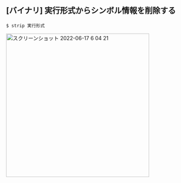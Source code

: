 ## [バイナリ] 実行形式からシンボル情報を削除する

`$ strip 実行形式`

<img width="389" alt="スクリーンショット 2022-06-17 6 04 21" src="https://user-images.githubusercontent.com/16571394/174163457-59c89087-039d-4ce7-bf7e-9d52e3cdacf0.png">
